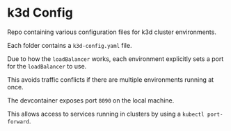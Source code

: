 # k3d Config

Repo containing various configuration files for k3d cluster environments.

Each folder contains a `k3d-config.yaml` file.

Due to how the `loadBalancer` works, each environment explicitly sets a port for the `loadBalancer` to use.

This avoids traffic conflicts if there are multiple environments running at once.

The devcontainer exposes port `8090` on the local machine.

This allows access to services running in clusters by using a `kubectl port-forward`.
